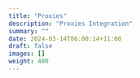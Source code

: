 ```yaml
---
title: "Proxies"
description: "Proxies Integration"
summary: ""
date: 2024-03-14T06:00:14+11:00
draft: false
images: []
weight: 400
---
```

